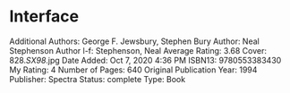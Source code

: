 # Interface

Additional Authors: George F. Jewsbury, Stephen  Bury
Author: Neal Stephenson
Author l-f: Stephenson, Neal
Average Rating: 3.68
Cover: 828._SX98_.jpg
Date Added: Oct 7, 2020 4:36 PM
ISBN13: 9780553383430
My Rating: 4
Number of Pages: 640
Original Publication Year: 1994
Publisher: Spectra
Status: complete
Type: Book